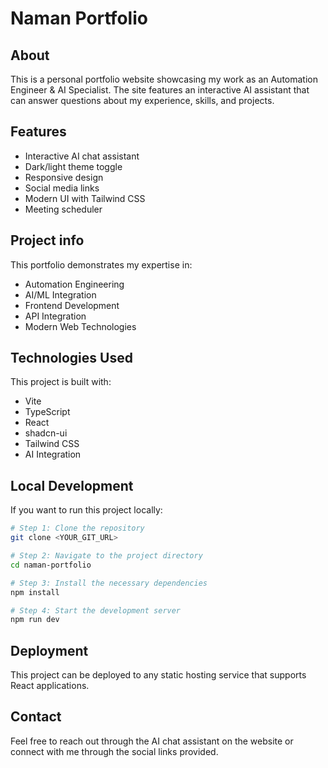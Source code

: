 # Naman Portfolio

## About

This is a personal portfolio website showcasing my work as an Automation Engineer & AI Specialist. The site features an interactive AI assistant that can answer questions about my experience, skills, and projects.

## Features

- Interactive AI chat assistant
- Dark/light theme toggle
- Responsive design
- Social media links
- Modern UI with Tailwind CSS
- Meeting scheduler

## Project info

This portfolio demonstrates my expertise in:
- Automation Engineering
- AI/ML Integration
- Frontend Development
- API Integration
- Modern Web Technologies

## Technologies Used

This project is built with:

- Vite
- TypeScript
- React
- shadcn-ui
- Tailwind CSS
- AI Integration

## Local Development

If you want to run this project locally:

```sh
# Step 1: Clone the repository
git clone <YOUR_GIT_URL>

# Step 2: Navigate to the project directory
cd naman-portfolio

# Step 3: Install the necessary dependencies
npm install

# Step 4: Start the development server
npm run dev
```

## Deployment

This project can be deployed to any static hosting service that supports React applications.

## Contact

Feel free to reach out through the AI chat assistant on the website or connect with me through the social links provided.
